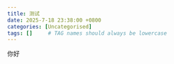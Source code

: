 ```yaml
---
title: 测试
date: 2025-7-18 23:38:00 +0800
categories: [Uncategorised]
tags: []     # TAG names should always be lowercase
---
```


你好
